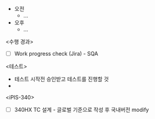 - 오전
	- ...
- 오후
	- ...

<수행 경과>
- [ ] Work progress check (Jira) - SQA

<테스트>
- 테스트 시작전 승인받고 테스트를 진행할 것
- 

\<iPIS-340>
- [ ] 340HX TC 설계 - 글로벌 기준으로 작성 후 국내버전 modify